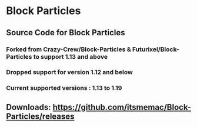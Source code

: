 # Block Particles
## Source Code for Block Particles

### Forked from Crazy-Crew/Block-Particles & Futurixel/Block-Particles to support 1.13 and above

### Dropped support for version 1.12 and below

### Current supported versions : 1.13 to 1.19

## Downloads: https://github.com/itsmemac/Block-Particles/releases
